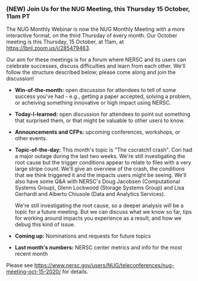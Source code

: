 ### (NEW) Join Us for the NUG Meeting, this Thursday 15 October, 11am PT

The NUG Monthly Webinar is now the NUG Monthly Meeting with a more 
interactive format, on the third Thursday of every month. Our October
meeting is this Thursday, 15 October, at 11am, at 
<https://lbnl.zoom.us/j/285479463>.

Our aim for these meetings is for a forum where NERSC and its users can 
celebrate successes, discuss difficulties and learn from each other. 
We'll follow the structure described below; please come along and join the
discussion!

- **Win-of-the-month:** open discussion for attendees to tell of some 
  success you've had - e.g., getting a paper accepted, solving a problem, 
  or acheiving something innovative or high impact using NERSC.

- **Today-I-learned:** open discussion for attendees to point out something 
  that surprised them, or that might be valuable to other users to know.

- **Announcements and CFPs:** upcoming conferences, workshops, or other events.

- **Topic-of-the-day:** This month's topic is "The cscratch1 crash".
  Cori had a major outage during the last two weeks. We're still investigating
  the root cause but the trigger conditions appear to relate to files
  with a very large stripe count. 
  We'll give an overview of the crash, the conditions that we think triggered 
  it and the impacts users might be seeing. We'll also have some Q&A 
  with NERSC's Doug Jacobsen (Computational Systems Group), Glenn
  Lockwood (Storage Systems Group) and Lisa Gerhardt and Alberto
  Chiusole (Data and Analytics Services).

  We're still investigating the root cause, so a deeper analysis will be a 
  topic for a future meeting. But we can discuss what we know so far, tips 
  for working around impacts you experience as a result, and how we debug this 
  kind of issue.

- **Coming up:** Nominations and requests for future topics 

- **Last month's numbers:** NERSC center metrics and info for the most recent month

Please see <https://www.nersc.gov/users/NUG/teleconferences/nug-meeting-oct-15-2020/>
for details.
